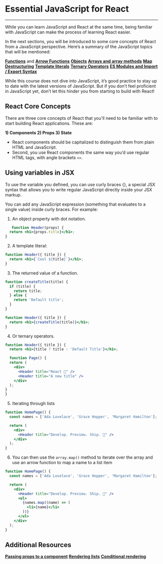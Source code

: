 # Essential JavaScript for React

------------------------------

While you can learn JavaScript and React at the same time, being familiar with JavaScript can make the process of learning React easier.

In the next sections, you will be introduced to some core concepts of React from a JavaScript perspective. Here’s a summary of the JavaScript topics that will be mentioned:

**[Functions](https://developer.mozilla.org/en-US/docs/Web/JavaScript/Guide/Functions)** and **[Arrow Functions](https://developer.mozilla.org/en-US/docs/Web/JavaScript/Reference/Functions/Arrow_functions)**
**[Objects](https://developer.mozilla.org/en-US/docs/Web/JavaScript/Reference/Global_Objects/Object)**
**[Arrays and array methods](https://developer.mozilla.org/en-US/docs/Web/JavaScript/Reference/Global_Objects/Array)**
**[Map](https://developer.mozilla.org/en-US/docs/Web/JavaScript/Reference/Global_Objects/Map)**
**[Destructuring](https://developer.mozilla.org/en-US/docs/Web/JavaScript/Reference/Operators/Destructuring_assignment)**
**[Template literals](https://developer.mozilla.org/en-US/docs/Web/JavaScript/Reference/Template_literals)**
**[Ternary Operators](https://developer.mozilla.org/en-US/docs/Web/JavaScript/Reference/Operators/Conditional_Operator)**
**[ES Modules and Import / Export Syntax](https://developer.mozilla.org/en-US/docs/Web/JavaScript/Guide/Modules)**

While this course does not dive into JavaScript, it’s good practice to stay up to date with the latest versions of JavaScript. But if you don’t feel proficient in JavaScript yet, don’t let this hinder you from starting to build with React!

## React Core Concepts

There are three core concepts of React that you'll need to be familiar with to start building React applications. These are:

**1) Components
2) Props
3) State**

* React components should be capitalized to distinguish them from plain HTML and JavaScript.
* Second, you use React components the same way you’d use regular HTML tags, with angle brackets `<>`.

## Using variables in JSX

To use the variable you defined, you can use curly braces {}, a special JSX syntax that allows you to write regular JavaScript directly inside your JSX markup.

You can add any JavaScript expression (something that evaluates to a single value) inside curly braces. For example:

1) An object property with dot notation.

```jsx
   function Header(props) {
  return <h1>{props.title}</h1>;
}
```

2) A template literal:

```jsx
function Header({ title }) {
  return <h1>{`Cool ${title}`}</h1>;
}
```

3) The returned value of a function.

```jsx
function createTitle(title) {
  if (title) {
    return title;
  } else {
    return 'Default title';
  }
}

function Header({ title }) {
  return <h1>{createTitle(title)}</h1>;
}
```

4) Or ternary operators.

```jsx
function Header({ title }) {
  return <h1>{title ? title : 'Default Title'}</h1>;

  function Page() {
  return (
    <div>
      <Header title="React 💙" />
      <Header title="A new title" />
    </div>
  );
}
}
```

5) Iterating through lists

```jsx
function HomePage() {
  const names = ['Ada Lovelace', 'Grace Hopper', 'Margaret Hamilton'];

  return (
    <div>
      <Header title="Develop. Preview. Ship. 🚀" />
    </div>
  );
}
```

6) You can then use the `array.map()` method to iterate over the array and use an arrow function to map a name to a list item

```jsx
function HomePage() {
  const names = ['Ada Lovelace', 'Grace Hopper', 'Margaret Hamilton'];

  return (
    <div>
      <Header title="Develop. Preview. Ship. 🚀" />
      <ul>
        {names.map((name) => (
          <li>{name}</li>
        ))}
      </ul>
    </div>
  );
}
```

## Additional Resources

**[Passing props to a component](https://beta.reactjs.org/learn/passing-props-to-a-component)**
**[Rendering lists](https://beta.reactjs.org/learn/rendering-lists)**
**[Conditional rendering](https://beta.reactjs.org/learn/conditional-rendering)**